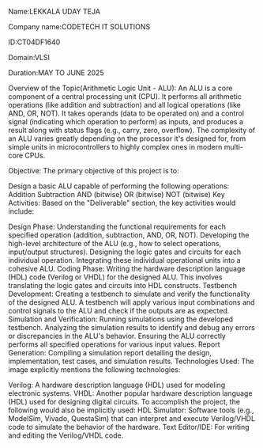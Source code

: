 Name:LEKKALA UDAY TEJA

Company name:CODETECH IT SOLUTIONS

ID:CT04DF1640

Domain:VLSI

Duration:MAY TO JUNE 2025

Overview of the Topic(Arithmetic Logic Unit - ALU): An ALU is a core component of a central processing unit (CPU). It performs all arithmetic operations (like addition and subtraction) and all logical operations (like AND, OR, NOT). It takes operands (data to be operated on) and a control signal (indicating which operation to perform) as inputs, and produces a result along with status flags (e.g., carry, zero, overflow). The complexity of an ALU varies greatly depending on the processor it's designed for, from simple units in microcontrollers to highly complex ones in modern multi-core CPUs.

Objective: The primary objective of this project is to:

Design a basic ALU capable of performing the following operations:
Addition
Subtraction
AND (bitwise)
OR (bitwise)
NOT (bitwise)
Key Activities: Based on the "Deliverable" section, the key activities would include:

Design Phase:
Understanding the functional requirements for each specified operation (addition, subtraction, AND, OR, NOT).
Developing the high-level architecture of the ALU (e.g., how to select operations, input/output structures).
Designing the logic gates and circuits for each individual operation.
Integrating these individual operational units into a cohesive ALU.
Coding Phase:
Writing the hardware description language (HDL) code (Verilog or VHDL) for the designed ALU. This involves translating the logic gates and circuits into HDL constructs.
Testbench Development:
Creating a testbench to simulate and verify the functionality of the designed ALU. A testbench will apply various input combinations and control signals to the ALU and check if the outputs are as expected.
Simulation and Verification:
Running simulations using the developed testbench.
Analyzing the simulation results to identify and debug any errors or discrepancies in the ALU's behavior.
Ensuring the ALU correctly performs all specified operations for various input values.
Report Generation:
Compiling a simulation report detailing the design, implementation, test cases, and simulation results.
Technologies Used: The image explicitly mentions the following technologies:

Verilog: A hardware description language (HDL) used for modeling electronic systems.
VHDL: Another popular hardware description language (HDL) used for designing digital circuits. To accomplish the project, the following would also be implicitly used:
HDL Simulator: Software tools (e.g., ModelSim, Vivado, QuestaSim) that can interpret and execute Verilog/VHDL code to simulate the behavior of the hardware.
Text Editor/IDE: For writing and editing the Verilog/VHDL code.

